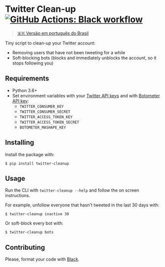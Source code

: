# Twitter Clean-up [![GitHub Actions: Black workflow](https://github.com/cuducos/twitter-cleanup/workflows/Black/badge.svg)]()

> [🇧🇷 Versão em português do Brasil](docs/README.pt-BR.md)

Tiny script to clean-up your Twitter account:

* Removing users that have not been tweeting for a while
* Soft-blocking bots (blocks and immediately unblocks the account, so it stops following you)

## Requirements


* Python 3.6+
* Set environment variables with your [Twitter API keys](https://apps.twitter.com/) and with [Botometer API key](https://rapidapi.com/OSoMe/api/botometer):
    * `TWITTER_CONSUMER_KEY`
    * `TWITTER_CONSUMER_SECRET`
    * `TWITTER_ACCESS_TOKEN_KEY`
    * `TWITTER_ACCESS_TOKEN_SECRET`
    * `BOTOMETER_MASHAPE_KEY`

## Installing


Install the package with:

```console
$ pip install twitter-cleanup
```

Usage
-----

Run the CLI with `twitter-cleanup --help` and follow the on screen instructions.

For example, unfollow everyone that hasn't tweeted in the last 30 days with:

```console
$ twitter-cleanup inactive 30
```

Or soft-block every bot with:

```
$ twitter-cleanup bots
```

Contributing
------------

Please, format your code with [Black](https://github.com/ambv/black>).
